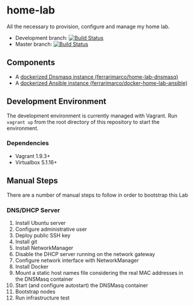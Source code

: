 # home-lab
All the necessary to provision, configure and manage my home lab.

* Development branch: [![Build Status](https://travis-ci.org/ferrarimarco/home-lab.svg?branch=development)](https://travis-ci.org/ferrarimarco/home-lab)
* Master branch: [![Build Status](https://travis-ci.org/ferrarimarco/home-lab.svg?branch=master)](https://travis-ci.org/ferrarimarco/home-lab)

## Components

- A [dockerized Dnsmasq instance (ferrarimarco/home-lab-dnsmasq)](https://github.com/ferrarimarco/home-lab-dnsmasq)
- A [dockerized Ansible instance (ferrarimarco/docker-home-lab-ansible)](https://github.com/ferrarimarco/docker-home-lab-ansible)

## Development Environment

The development environment is currently managed with Vagrant. Run `vagrant up` from the root directory of this repository to start the environment.

### Dependencies

- Vagrant 1.9.3+
- Virtualbox 5.1.16+

## Manual Steps

There are a number of manual steps to follow in order to bootstrap this Lab

### DNS/DHCP Server

1. Install Ubuntu server
1. Configure administrative user
1. Deploy public SSH key
1. Install git
1. Install NetworkManager
1. Disable the DHCP server running on the network gateway
1. Configure network interface with NetworkManager
1. Install Docker
1. Mount a static host names file considering the real MAC addresses in the DNSMasq container
1. Start (and configure autostart) the DNSMasq container
1. Bootstrap nodes
1. Run infrastructure test
